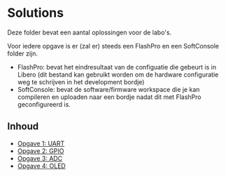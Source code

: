 # Solutions

Deze folder bevat een aantal oplossingen voor de labo's.

Voor iedere opgave is er (zal er) steeds een FlashPro en een SoftConsole folder zijn.
 * FlashPro: bevat het eindresultaat van de configuatie die gebeurt is in Libero (dit bestand kan gebruikt worden om de hardware configuratie weg te schrijven in het development bordje)
 * SoftConsole: bevat de software/firmware workspace die je kan compileren en uploaden naar een bordje nadat dit met FlashPro geconfigureerd is. 

## Inhoud
 * [Opgave 1: UART](Solutions/1_UART/)
 * [Opgave 2: GPIO](Solutions/2_GPIO/)
 * [Opgave 3: ADC](Solutions/3_ADC/) 
 * [Opgave 4: OLED](Solutions/4_OLED/)

